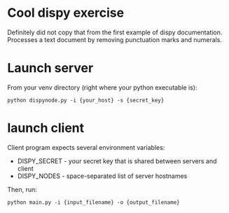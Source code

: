 # Cool dispy exercise
Definitely did not copy that from the first example of dispy documentation. Processes a text document by removing punctuation marks and numerals.

# Launch server
From your venv directory (right where your python executable is):

`python dispynode.py -i {your_host} -s {secret_key}`

# launch client
Client program expects several environment variables:
- DISPY_SECRET - your secret key that is shared between servers and client
- DISPY_NODES - space-separated list of server hostnames

Then, run:

`python main.py -i {input_filename} -o {output_filename}`
